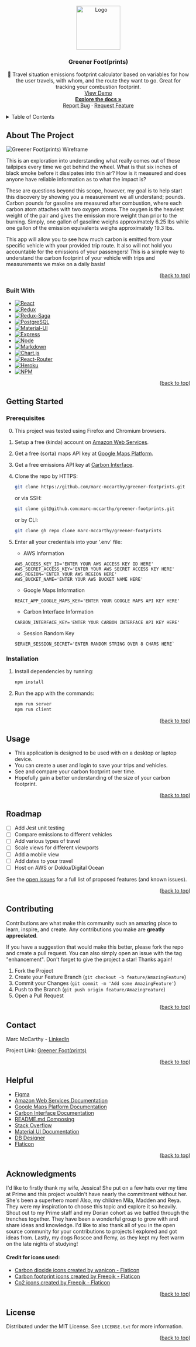 <div id="top"></div>

<!-- PROJECT LOGO -->

<br />
<div align="center">
  <a href="https://github.com/marc-mccarthy/greener-footprints">
    <img src="/public/favicon.ico" alt="Logo" width="120" height="120">
  </a>

<!-- PROJECT DETAILS -->

  <h3 align="center">Greener Foot(prints)</h3>

  <p align="center">
    🍃 Travel situation emissions footprint calculator based on variables for how the user travels, with whom, and the route they want to go. Great for tracking your combustion footprint.
    <br />
    <a href="https://greener-footprints.marcmccarthy.io">View Demo</a>
    <br />
    <a href="https://github.com/marc-mccarthy/greener-footprints"><strong>Explore the docs »</strong></a>
    <br />
    <a href="https://github.com/marc-mccarthy/greener-footprints/issues">Report Bug</a>
    ·
    <a href="https://github.com/marc-mccarthy/greener-footprints/issues">Request Feature</a>
  </p>
</div>

<!-- TABLE OF CONTENTS -->

<details>
  <summary>Table of Contents</summary>
  <ol>
    <li>
      <a href="#about-the-project">About The Project</a>
      <ul>
        <li><a href="#built-with">Built With</a></li>
      </ul>
    </li>
    <li>
      <a href="#getting-started">Getting Started</a>
      <ul>
        <li><a href="#prerequisites">Prerequisites</a></li>
        <li><a href="#installation">Installation</a></li>
      </ul>
    </li>
    <li><a href="#usage">Usage</a></li>
    <li><a href="#roadmap">Roadmap</a></li>
    <li><a href="#contributing">Contributing</a></li>
    <li><a href="#license">License</a></li>
    <li><a href="#contact">Contact</a></li>
    <li><a href="#helpful">Helpful Tools & Resources</a></li>
    <li><a href="#acknowledgments">Acknowledgments</a></li>
  </ol>
</details>

<!-- ABOUT THE PROJECT -->

## About The Project

![Greener Foot(prints) Wireframe](./wireframes/wireframe.gif)

This is an exploration into understanding what really comes out of those tailpipes every time we get behind the wheel. What is that six inches of black smoke before it dissipates into thin air? How is it measured and does anyone have reliable information as to what the impact is?

These are questions beyond this scope, however, my goal is to help start this discovery by showing you a measurement we all understand; pounds. Carbon pounds for gasoline are measured after combustion, where each carbon atom attaches with two oxygen atoms. The oxygen is the heaviest weight of the pair and gives the emission more weight than prior to the burning. Simply, one gallon of gasoline weighs approximately 6.25 lbs while one gallon of the emission equivalents weighs approximately 19.3 lbs.

This app will allow you to see how much carbon is emitted from your specific vehicle with your provided trip route. It also will not hold you accountable for the emissions of your passengers! This is a simple way to understand the carbon footprint of your vehicle with trips and measurements we make on a daily basis!

<p align="right">(<a href="#top">back to top</a>)</p>

<!-- TECHNOLOGY USED -->

### Built With

-   [![React][react.js]][react-url]
-   [![Redux][redux.js]][redux-url]
-   [![Redux-Saga][redux-saga.js]][redux-saga-url]
-   [![PostgreSQL][postgresql]][postgresql-url]
-   [![Material-UI][material-ui]][material-ui-url]
-   [![Express][express.js]][express-url]
-   [![Node][node.js]][node-url]
-   [![Markdown][markdown]][markdown-url]
-   [![Chart.js][chart.js]][chart-url]
-   [![React-Router][react-router]][react-router-url]
-   [![Heroku][heroku]][heroku-url]
-   [![NPM][npm]][npm-url]

<p align="right">(<a href="#top">back to top</a>)</p>

<!-- GETTING STARTED & INSTALLING -->

## Getting Started

### Prerequisites

0. This project was tested using Firefox and Chromium browsers.
1. Setup a free (kinda) account on [Amazon Web Services](https://aws.amazon.com/).
2. Get a free (sorta) maps API key at [Google Maps Platform](https://developers.google.com/maps/apis-by-platform).
3. Get a free emissions API key at [Carbon Interface](https://www.carboninterface.com).
4. Clone the repo by HTTPS:

    ```sh
    git clone https://github.com/marc-mccarthy/greener-footprints.git
    ```
    or via SSH:
    ```sh
    git clone git@github.com:marc-mccarthy/greener-footprints.git
    ```
    or by CLI:
    ```sh
    git clone gh repo clone marc-mccarthy/greener-footprints
    ```

5. Enter all your credentials into your '.env' file:
    - AWS Information
    ```dotenv
    AWS_ACCESS_KEY_ID='ENTER YOUR AWS ACCESS KEY ID HERE'
    AWS_SECRET_ACCESS_KEY='ENTER YOUR AWS SECRET ACCESS KEY HERE'
    AWS_REGION='ENTER YOUR AWS REGION HERE'
    AWS_BUCKET_NAME='ENTER YOUR AWS BUCKET NAME HERE'
    ```
    - Google Maps Information
    ```dotenv
    REACT_APP_GOOGLE_MAPS_KEY='ENTER YOUR GOOGLE MAPS API KEY HERE'
    ```
    - Carbon Interface Information
    ```dotenv
    CARBON_INTERFACE_KEY='ENTER YOUR CARBON INTERFACE API KEY HERE'
    ```
    - Session Random Key
    ```dotenv
    SERVER_SESSION_SECRET='ENTER RANDOM STRING OVER 8 CHARS HERE`
    ```

### Installation

1. Install dependencies by running:
    ```sh
    npm install
    ```
2. Run the app with the commands:
    ```sh
    npm run server
    npm run client
    ```

<p align="right">(<a href="#top">back to top</a>)</p>

<!-- USAGE EXAMPLES -->

## Usage

- This application is designed to be used with on a desktop or laptop device.
- You can create a user and login to save your trips and vehicles.
- See and compare your carbon footprint over time.
- Hopefully gain a better understanding of the size of your carbon footprint.

<p align="right">(<a href="#top">back to top</a>)</p>

<!-- ROADMAP -->

## Roadmap

- [ ] Add Jest unit testing
- [ ] Compare emissions to different vehicles
- [ ] Add various types of travel
- [ ] Scale views for different viewports
- [ ] Add a mobile view
- [ ] Add dates to your travel
- [ ] Host on AWS or Dokku/Digital Ocean

See the [open issues](https://github.com/marc-mccarthy/greener-footprints/issues) for a full list of proposed features (and known issues).

<p align="right">(<a href="#top">back to top</a>)</p>

<!-- CONTRIBUTING -->

## Contributing

Contributions are what make this community such an amazing place to learn, inspire, and create. Any contributions you make are **greatly appreciated**.

If you have a suggestion that would make this better, please fork the repo and create a pull request. You can also simply open an issue with the tag "enhancement".
Don't forget to give the project a star! Thanks again!

1. Fork the Project
2. Create your Feature Branch (`git checkout -b feature/AmazingFeature`)
3. Commit your Changes (`git commit -m 'Add some AmazingFeature'`)
4. Push to the Branch (`git push origin feature/AmazingFeature`)
5. Open a Pull Request

<p align="right">(<a href="#top">back to top</a>)</p>

<!-- CONTACT -->

## Contact

Marc McCarthy - [LinkedIn](https://linkedin.com/in/the-marc-mccarthy)

Project Link: [Greener Foot(prints)](https://github.com/marc-mccarthy/greener-footprints)

<p align="right">(<a href="#top">back to top</a>)</p>

<!-- HELPFUL TOOLS & RESOURCES -->

## Helpful

-   [Figma](https://www.figma.com)
-   [Amazon Web Services Documentation](https://docs.aws.amazon.com/index.html)
-   [Google Maps Platform Documentation](https://developers.google.com/maps/documentation/)
-   [Carbon Interface Documentation](https://docs.carboninterface.com/#/)
-   [README.md Composing](https://www.welcometothejungle.com/en/articles/btc-readme-documentation-best-practices)
-   [Stack Overflow](https://stackoverflow.com/)
-   [Material UI Documentation](https://mui.com/material-ui/getting-started/learn/)
-   [DB Designer](https://dbdesigner.net/)
-   [Flaticon](https://www.flaticon.com/)

<p align="right">(<a href="#top">back to top</a>)</p>

<!-- ACKNOWLEDGMENTS -->

## Acknowledgments

I'd like to firstly thank my wife, Jessica! She put on a few hats over my time at Prime and this project wouldn't have nearly the commitment without her. She's been a superhero mom! Also, my children Mila, Madden and Reya. They were my inspiration to choose this topic and explore it so heavily. Shout out to my Prime staff and my Dorian cohort as we battled through the trenches together. They have been a wonderful group to grow with and share ideas and knowledge. I'd like to also thank all of you in the open source community for your contributions to projects I explored and got ideas from. Lastly, my dogs Roscoe and Remy, as they kept my feet warm on the late nights of studying!

#### Credit for icons used:

- <a href="https://www.flaticon.com/free-icons/carbon-dioxide" title="carbon dioxide icons">Carbon dioxide icons created by wanicon - Flaticon</a>
- <a href="https://www.flaticon.com/free-icons/carbon-footprint" title="carbon footprint icons">Carbon footprint icons created by Freepik - Flaticon</a>
- <a href="https://www.flaticon.com/free-icons/co2" title="co2 icons">Co2 icons created by Freepik - Flaticon</a>

<p align="right">(<a href="#top">back to top</a>)</p>

<!-- LICENSE -->

## License

Distributed under the MIT License. See `LICENSE.txt` for more information.

<p align="right">(<a href="#top">back to top</a>)</p>

<!-- MARKDOWN LINKS & IMAGES -->
<!-- https://www.markdownguide.org/basic-syntax/#reference-style-links -->

[contributors-shield]: https://img.shields.io/github/contributors/othneildrew/Best-README-Template.svg?style=for-the-badge
[contributors-url]: https://github.com/othneildrew/Best-README-Template/graphs/contributors
[forks-shield]: https://img.shields.io/github/forks/othneildrew/Best-README-Template.svg?style=for-the-badge
[forks-url]: https://github.com/othneildrew/Best-README-Template/network/members
[stars-shield]: https://img.shields.io/github/stars/othneildrew/Best-README-Template.svg?style=for-the-badge
[stars-url]: https://github.com/othneildrew/Best-README-Template/stargazers
[issues-shield]: https://img.shields.io/github/issues/othneildrew/Best-README-Template.svg?style=for-the-badge
[issues-url]: https://github.com/othneildrew/Best-README-Template/issues
[license-shield]: https://img.shields.io/github/license/othneildrew/Best-README-Template.svg?style=for-the-badge
[license-url]: https://github.com/othneildrew/Best-README-Template/blob/master/LICENSE.txt
[linkedin-shield]: https://img.shields.io/badge/LinkedIn-0077B5?style=for-the-badge&logo=linkedin&logoColor=white
[linkedin-url]: https://linkedin.com/in/the-marc-mccarthy
[gmail-shield]: https://img.shields.io/badge/Gmail-D14836?style=for-the-badge&logo=gmail&logoColor=white
[gmail-url]: mailto:marstheory20@gmail.com
[product-screenshot]: images/screenshot.png
[react.js]: https://img.shields.io/badge/React-20232A?style=for-the-badge&logo=react&logoColor=61DAFB
[react-url]: https://reactjs.org/
[redux.js]: https://img.shields.io/badge/Redux-593D88?style=for-the-badge&logo=redux&logoColor=white
[redux-url]: https://redux.js.org/
[postgresql]: https://img.shields.io/badge/PostgreSQL-316192?style=for-the-badge&logo=postgresql&logoColor=white
[postgresql-url]: https://www.postgresql.org/
[redux-saga.js]: https://img.shields.io/badge/Redux%20saga-86D46B?style=for-the-badge&logo=redux%20saga&logoColor=999999
[redux-saga-url]: https://redux-saga.js.org/
[markdown]: https://img.shields.io/badge/Markdown-000000?style=for-the-badge&logo=markdown&logoColor=white
[markdown-url]: https://duckduckgo.com/?q=markdown&t=brave&ia=web
[material-ui]: https://img.shields.io/badge/Material%20UI-007FFF?style=for-the-badge&logo=mui&logoColor=white
[material-ui-url]: https://mui.com/
[heroku]: https://img.shields.io/badge/Heroku-430098?style=for-the-badge&logo=heroku&logoColor=white
[heroku-url]: https://heroku.com
[chart.js]: https://img.shields.io/badge/Chart.js-FF6384?style=for-the-badge&logo=chartdotjs&logoColor=white
[chart-url]: https://www.chartjs.org
[node.js]: https://img.shields.io/badge/Node.js-339933?style=for-the-badge&logo=nodedotjs&logoColor=white
[node-url]: https://nodejs.org/en/
[express.js]: https://img.shields.io/badge/Express.js-000000?style=for-the-badge&logo=express&logoColor=white
[express-url]: https://expressjs.com/
[npm]: https://img.shields.io/badge/npm-CB3837?style=for-the-badge&logo=npm&logoColor=white
[npm-url]: https://www.npmjs.com
[react-router]: https://img.shields.io/badge/React_Router-CA4245?style=for-the-badge&logo=react-router&logoColor=white
[react-router-url]: https://react-router.js.org/
